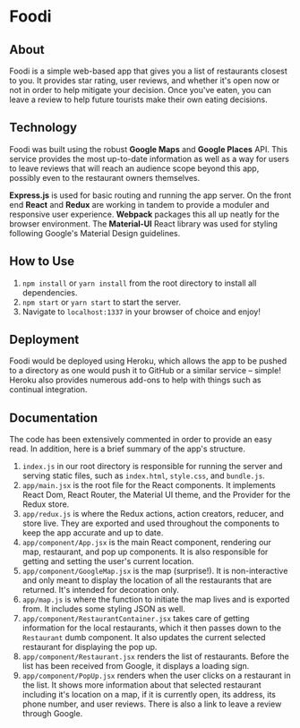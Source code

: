 # Foodi

## About

Foodi is a simple web-based app that gives you a list of restaurants closest to you. It provides star rating, user reviews, and whether it's open now or not in order to help mitigate your decision. Once you've eaten, you can leave a review to help future tourists make their own eating decisions.

## Technology

Foodi was built using the robust **Google Maps** and **Google Places** API. This service provides the most up-to-date information as well as a way for users to leave reviews that will reach an audience scope beyond this app, possibly even to the restaurant owners themselves.

**Express.js** is used for basic routing and running the app server. On the front end **React** and **Redux** are working in tandem to provide a moduler and responsive user experience. **Webpack** packages this all up neatly for the browser environment. The **Material-UI** React library was used for styling following Google's Material Design guidelines.

## How to Use

1. ```npm install``` or ```yarn install``` from the root directory to install all dependencies.
2. ```npm start``` or ```yarn start``` to start the server.
3. Navigate to ```localhost:1337``` in your browser of choice and enjoy!

## Deployment

Foodi would be deployed using Heroku, which allows the app to be pushed to a directory as one would push it to GitHub or a similar service – simple! Heroku also provides numerous add-ons to help with things such as continual integration.

## Documentation

The code has been extensively commented in order to provide an easy read. In addition, here is a brief summary of the app's structure.

1. ```index.js``` in our root directory is responsible for running the server and serving static files, such as ```index.html```, ```style.css```, and ```bundle.js```.
2. ```app/main.jsx``` is the root file for the React components. It implements React Dom, React Router, the Material UI theme, and the Provider for the Redux store.
3. ```app/redux.js``` is where the Redux actions, action creators, reducer, and store live. They are exported and used throughout the components to keep the app accurate and up to date.
4. ```app/component/App.jsx``` is the main React component, rendering our map, restaurant, and pop up components. It is also responsible for getting and setting the user's current location.
5. ```app/component/GoogleMap.jsx``` is the map (surprise!). It is non-interactive and only meant to display the location of all the restaurants that are returned. It's intended for decoration only.
6. ```app/map.js``` is where the function to initiate the map lives and is exported from. It includes some styling JSON as well.
7. ```app/component/RestaurantContainer.jsx``` takes care of getting information for the local restaurants, which it then passes down to the ```Restaurant``` dumb component. It also updates the current selected restaurant for displaying the pop up.
8. ```app/component/Restaurant.jsx``` renders the list of restaurants. Before the list has been received from Google, it displays a loading sign.
9. ```app/component/PopUp.jsx``` renders when the user clicks on a restaurant in the list. It shows more information about that selected restaurant including it's location on a map, if it is currently open, its address, its phone number, and user reviews. There is also a link to leave a review through Google.
